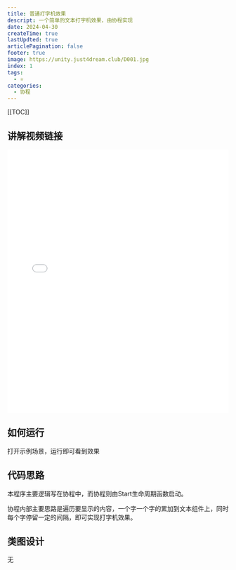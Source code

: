 ```yaml
---
title: 普通打字机效果
descript: 一个简单的文本打字机效果，由协程实现
date: 2024-04-30
createTime: true
lastUpdted: true
articlePagination: false
footer: true
image: https://unity.just4dream.club/D001.jpg
index: 1
tags:
  - ⭐️
categories:
  - 协程
---
```

[[TOC]]

## 讲解视频链接
<iframe
  src="//player.bilibili.com/player.html?isOutside=true&aid=1455972710&bvid=BV1Bi421a7Ha&cid=1599866270&p=1&high_quality=1&danmaku=1&as_wide=1"
  allowfullscreen="allowfullscreen"
  width="100%"
  height="600"
  scrolling="no"
  frameborder="0"
  sandbox="allow-top-navigation allow-same-origin allow-forms allow-scripts"
>
</iframe>

## 如何运行
打开示例场景，运行即可看到效果

## 代码思路
本程序主要逻辑写在协程中，而协程则由Start生命周期函数启动。

协程内部主要思路是遍历要显示的内容，一个字一个字的累加到文本组件上，同时每个字停留一定的间隔，即可实现打字机效果。

## 类图设计
无